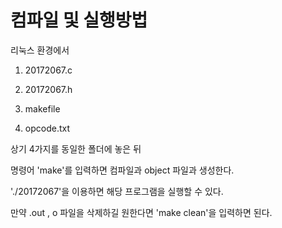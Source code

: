 # 컴파일 및 실행방법

리눅스 환경에서 

1.  20172067.c

2.  20172067.h

3.  makefile

4.  opcode.txt

   상기 4가지를 동일한 폴더에 놓은 뒤

   명령어 'make'를 입력하면 컴파일과 object 파일과 생성한다.

   './20172067'을 이용하면 해당 프로그램을 실행할 수 있다.

   만약 .out , o 파일을 삭제하길 원한다면 'make clean'을 입력하면 된다.